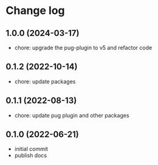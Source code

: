 # Change log

## 1.0.0 (2024-03-17)
- chore: upgrade the pug-plugin to v5 and refactor code

## 0.1.2 (2022-10-14)
- chore: update packages

## 0.1.1 (2022-08-13)
- chore: update pug plugin and other packages

## 0.1.0 (2022-06-21)
- initial commit
- publish docs
